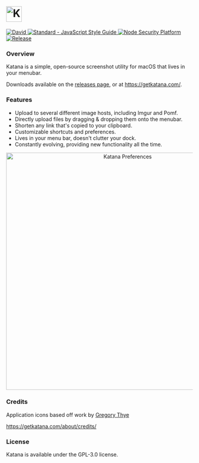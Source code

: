 # <img src='http://i.imgur.com/tfqdvrI.png' height='42' alt='Katana Icon'>

<a href='https://david-dm.org/bluegill/katana'>
  <img src='https://david-dm.org/bluegill/katana.svg' alt='David' />
</a>

<a href='http://standardjs.com/'>
  <img src='https://img.shields.io/badge/code%20style-standard-brightgreen.svg' alt='Standard - JavaScript Style Guide'>
</a>

<a href='https://nodesecurity.io/orgs/katana/projects/d24a0728-b6e7-4365-a648-e8033f9ad061'>
  <img src='https://nodesecurity.io/orgs/katana/projects/d24a0728-b6e7-4365-a648-e8033f9ad061/badge' alt='Node Security Platform' />
</a>

<a href='https://github.com/bluegill/katana/releases'>
  <img src='https://img.shields.io/github/release/bluegill/katana.svg' alt='Release'>
</a>

### Overview
Katana is a simple, open-source screenshot utility for macOS that lives in your menubar.

Downloads available on the <a href='https://github.com/bluegill/katana/releases'>releases page</a>, or at https://getkatana.com/.

### Features
* Upload to several different image hosts, including Imgur and Pomf.
* Directly upload files by dragging & dropping them onto the menubar.
* Shorten any link that's copied to your clipboard.
* Customizable shortcuts and preferences.
* Lives in your menu bar, doesn't clutter your dock.
* Constantly evolving, providing new functionality all the time.

<div align='center'>
  <img src='https://i.imgur.com/2qbQVly.png' width='640' alt='Katana Preferences' />
</div>

### Credits
Application icons based off work by <a href="https://dribbble.com/sweetthye">Gregory Thye</a>

https://getkatana.com/about/credits/

### License
Katana is available under the GPL-3.0 license.
